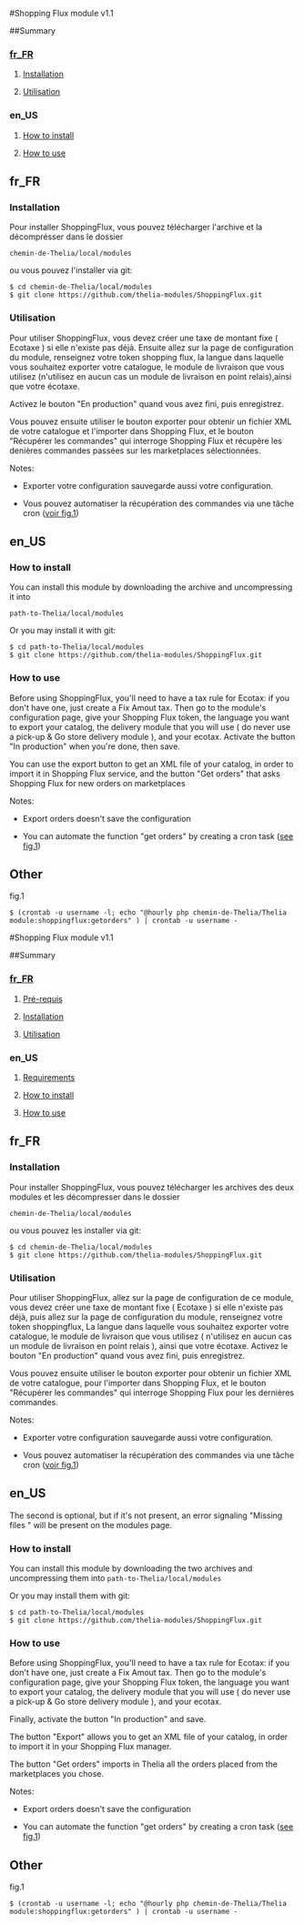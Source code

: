 #Shopping Flux module v1.1

##Summary

### [fr_FR](#fr_FR)

1. [Installation](#fr_FR_Install)

2. [Utilisation](#fr_FR_Usage)


### en_US

1. [How to install](#en_US_Install)

2. [How to use](#en_US_Usage)


##  <a name="fr_FR"></a> fr_FR

### <a name="fr_FR_Install"></a> Installation

Pour installer ShoppingFlux, vous pouvez télécharger l'archive et la décomprésser dans le dossier
```
chemin-de-Thelia/local/modules
```

ou vous pouvez l'installer via git:

```
$ cd chemin-de-Thelia/local/modules
$ git clone https://github.com/thelia-modules/ShoppingFlux.git
```

### <a name="fr_FR_Usage"></a> Utilisation

Pour utiliser ShoppingFlux, vous devez créer une taxe de montant fixe ( Ecotaxe ) si elle n'existe pas déjà.
Ensuite allez sur la page de configuration du module, renseignez votre token shopping flux,
la langue dans laquelle vous souhaitez exporter votre catalogue, le module de livraison que vous utilisez (n'utilisez en aucun cas un module de livraison en point relais),ainsi que votre écotaxe.

Activez le bouton "En production" quand vous avez fini, puis enregistrez.

Vous pouvez ensuite utiliser le bouton exporter pour obtenir un fichier XML de votre catalogue et l'importer dans Shopping Flux, et le bouton "Récupérer les commandes" qui interroge Shopping Flux et récupère les denières commandes passées sur les marketplaces sélectionnées.

Notes:

- Exporter votre configuration sauvegarde aussi votre configuration.

- Vous pouvez automatiser la récupération des commandes via une tâche cron ([voir fig.1](#fig1))


##  <a name="en_US"></a> en_US

### <a name="en_US_Install"></a> How to install

You can install this module by downloading the archive and uncompressing it into

```
path-to-Thelia/local/modules
```

Or you may install it with git:
```
$ cd path-to-Thelia/local/modules
$ git clone https://github.com/thelia-modules/ShoppingFlux.git
```

### <a name="en_US_Usage"></a> How to use

Before using ShoppingFlux, you'll need to have a tax rule for Ecotax: if you don't have one,
just create a Fix Amout tax. Then go to the module's configuration page, give your Shopping Flux
token, the language you want to export your catalog, the delivery module that you will use
( do never use a pick-up & Go store delivery module ), and your ecotax.
Activate the button "In production" when you're done, then save.

You can use the export button to get an XML file of your catalog, in order to import it in
Shopping Flux service, and the button "Get orders" that asks Shopping Flux for new orders on
marketplaces

Notes:

- Export orders doesn't save the configuration

- You can automate the function "get orders" by creating a cron task ([see fig.1](#fig1))

## Other

<a name="fig1"></a>fig.1
```
$ (crontab -u username -l; echo "@hourly php chemin-de-Thelia/Thelia module:shoppingflux:getorders" ) | crontab -u username -
```

#Shopping Flux module v1.1

##Summary

### [fr_FR](#fr_FR)

1. [Pré-requis](#fr_FR_Requirements)

2. [Installation](#fr_FR_Install)

3. [Utilisation](#fr_FR_Usage)


### en_US

1. [Requirements](#en_US_Requirements)

2. [How to install](#en_US_Install)

3. [How to use](#en_US_Usage)


##  <a name="fr_FR"></a> fr_FR

### <a name="fr_FR_Install"></a> Installation

Pour installer ShoppingFlux, vous pouvez télécharger les archives des deux modules et les
décompresser dans le dossier

```chemin-de-Thelia/local/modules```

ou vous pouvez les installer via git:

```
$ cd chemin-de-Thelia/local/modules
$ git clone https://github.com/thelia-modules/ShoppingFlux.git
```

### <a name="fr_FR_Usage"></a> Utilisation

Pour utiliser ShoppingFlux, allez sur la page de configuration de ce module,
vous devez créer une taxe de montant fixe ( Ecotaxe ) si elle n'existe pas déjà,
puis allez sur la page de configuration du module, renseignez votre token shoppingflux,
La langue dans laquelle vous souhaitez exporter votre catalogue, le module de livraison
que vous utilisez ( n'utilisez en aucun cas un module de livraison en point relais ),
ainsi que votre écotaxe.
Activez le bouton "En production" quand vous avez fini, puis enregistrez.

Vous pouvez ensuite utiliser le bouton exporter pour obtenir un fichier XML de votre catalogue,
pour l'importer dans Shopping Flux, et le bouton "Récupérer les commandes" qui interroge Shopping Flux pour les dernières
commandes.

Notes:

- Exporter votre configuration sauvegarde aussi votre configuration.

- Vous pouvez automatiser la récupération des commandes via une tâche cron ([voir fig.1](#fig1))

##  <a name="en_US"></a> en_US

The second is optional, but if it's not present, an error signaling "Missing files " will be present
on the modules page.

### <a name="en_US_Install"></a> How to install

You can install this module by downloading the two archives and uncompressing them into
```path-to-Thelia/local/modules```

Or you may install them with git:
```
$ cd path-to-Thelia/local/modules
$ git clone https://github.com/thelia-modules/ShoppingFlux.git
```

### <a name="en_US_Usage"></a> How to use

Before using ShoppingFlux, you'll need to have a tax rule for Ecotax: if you don't have one,
just create a Fix Amout tax. Then go to the module's configuration page, give your Shopping Flux
token, the language you want to export your catalog, the delivery module that you will use
( do never use a pick-up & Go store delivery module ), and your ecotax.

Finally, activate the button "In production" and save.

The button "Export" allows you to get an XML file of your catalog, in order to import it in your Shopping Flux manager.

The button "Get orders" imports in Thelia all the orders placed from the marketplaces you chose.


Notes:

- Export orders doesn't save the configuration

- You can automate the function "get orders" by creating a cron task ([see fig.1](#fig1))


## Other

<a name="fig1"></a>fig.1
```
$ (crontab -u username -l; echo "@hourly php chemin-de-Thelia/Thelia module:shoppingflux:getorders" ) | crontab -u username -
```
